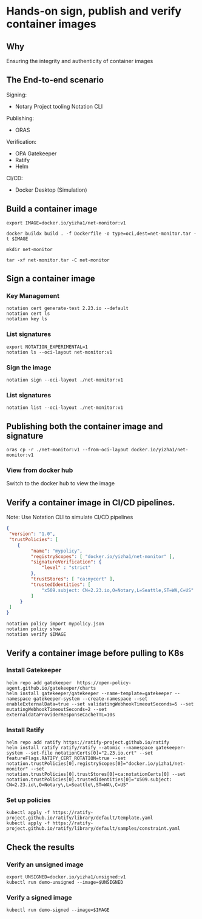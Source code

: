 # Hands-on sign, publish and verify container images

## Why

Ensuring the integrity and authenticity of container images

## The End-to-end scenario

Signing:
- Notary Project tooling Notation CLI

Publishing:
- ORAS

Verification:
- OPA Gatekeeper
- Ratify
- Helm

CI/CD:
- Docker Desktop (Simulation)


## Build a container image

```shell
export IMAGE=docker.io/yizha1/net-monitor:v1

docker buildx build . -f Dockerfile -o type=oci,dest=net-monitor.tar -t $IMAGE

mkdir net-monitor

tar -xf net-monitor.tar -C net-monitor
```

## Sign a container image

### Key Management

```shell
notation cert generate-test 2.23.io --default
notation cert ls
notation key ls
```

### List signatures

```shell
export NOTATION_EXPERIMENTAL=1
notation ls --oci-layout net-monitor:v1
```

### Sign the image

```shell
notation sign --oci-layout ./net-monitor:v1
```

### List signatures

```shell
notation list --oci-layout ./net-monitor:v1
```

## Publishing both the container image and signature


```shell
oras cp -r ./net-monitor:v1 --from-oci-layout docker.io/yizha1/net-monitor:v1
```

### View from docker hub

Switch to the docker hub to view the image


## Verify a container image in CI/CD pipelines.

Note: Use Notation CLI to simulate CI/CD pipelines

```json
{
 "version": "1.0",
 "trustPolicies": [
    {
         "name": "mypolicy",
         "registryScopes": [ "docker.io/yizha1/net-monitor" ],
         "signatureVerification": {
             "level" : "strict"
         },
         "trustStores": [ "ca:mycert" ],
         "trustedIdentities": [
             "x509.subject: CN=2.23.io,O=Notary,L=Seattle,ST=WA,C=US"
         ]
     }
 ]
}
```

```shell
notation policy import mypolicy.json
notation policy show
notation verify $IMAGE
```

## Verify a container image before pulling to K8s

### Install Gatekeeper

```shell
helm repo add gatekeeper  https://open-policy-agent.github.io/gatekeeper/charts
helm install gatekeeper/gatekeeper --name-template=gatekeeper --namespace gatekeeper-system --create-namespace --set enableExternalData=true --set validatingWebhookTimeoutSeconds=5 --set mutatingWebhookTimeoutSeconds=2 --set externaldataProviderResponseCacheTTL=10s
```

### Install Ratify

```shell
helm repo add ratify https://ratify-project.github.io/ratify
helm install ratify ratify/ratify --atomic --namespace gatekeeper-system --set-file notationCerts[0]="2.23.io.crt" --set featureFlags.RATIFY_CERT_ROTATION=true --set notation.trustPolicies[0].registryScopes[0]="docker.io/yizha1/net-monitor" --set notation.trustPolicies[0].trustStores[0]=ca:notationCerts[0] --set notation.trustPolicies[0].trustedIdentities[0]="x509.subject: CN=2.23.io\,O=Notary\,L=Seattle\,ST=WA\,C=US"
```



### Set up policies

```shell
kubectl apply -f https://ratify-project.github.io/ratify/library/default/template.yaml
kubectl apply -f https://ratify-project.github.io/ratify/library/default/samples/constraint.yaml
```

## Check the results

### Verify an unsigned image

```shell
export UNSIGNED=docker.io/yizha1/unsigned:v1
kubectl run demo-unsigned --image=$UNSIGNED
```

### Verify a signed image

```shell
kubectl run demo-signed --image=$IMAGE
```

